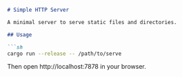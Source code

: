 ```markdown
# Simple HTTP Server

A minimal server to serve static files and directories.

## Usage

```sh
cargo run --release -- /path/to/serve
```

Then open http://localhost:7878 in your browser.
```